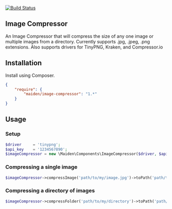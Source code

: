 [![Build Status](https://travis-ci.org/alexgarrett/violin.svg?branch=master)](https://travis-ci.org/alexgarrett/violin) 

## Image Compressor
An Image Compressor that will compress the size of any one image or multiple images from a directory.
Currently supports .jpg, .jpeg, .png extensions. Also supports drivers for TinyPNG, Kraken, and Compressor.io 

## Installation
Install using Composer.
```json
{
    "require": {
        "maiden/image-compressor": "1.*"
    }
}
```

## Usage

### Setup
```php
$driver     = 'tinypng';
$api_key    = '1234567890';
$imageCompressor = new \Maiden\Components\ImageCompressor($driver, $api_key);
```

### Compressing a single image
```php
$imageCompressor->compressImage('path/to/my/image.jpg')->toPath('path/to/my/image.jpg')
```

### Compressing a directory of images
```php
$imageCompressor->compressFolder('path/to/my/directory')->toPath('path/to/my/output/directory');
```